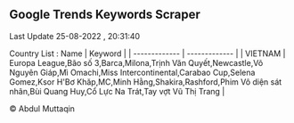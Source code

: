 

## Google Trends Keywords Scraper 
 
Last Update 25-08-2022 , 20:31:40

Country List :
 Name  | Keyword |
| ------------- | ------------- |
| VIETNAM | Europa League,Bão số 3,Barca,Milona,Trịnh Văn Quyết,Newcastle,Võ Nguyên Giáp,Mì Omachi,Miss Intercontinental,Carabao Cup,Selena Gomez,Ksor H'Bơ Khăp,MC,Minh Hằng,Shakira,Rashford,Phim Vô diện sát nhân,Bùi Quang Huy,Cổ Lực Na Trát,Tay vợt Vũ Thị Trang |



© Abdul Muttaqin 
